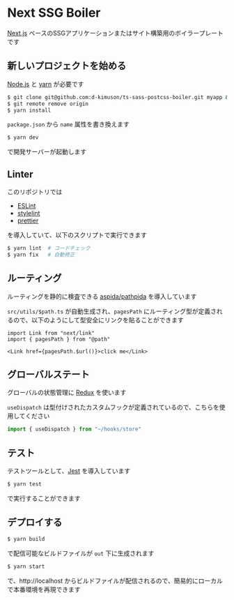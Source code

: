# Next SSG Boiler

[Next.js](https://nextjs.org/) ベースのSSGアプリケーションまたはサイト構築用のボイラープレートです

## 新しいプロジェクトを始める

[Node.js](https://nodejs.org/en/) と [yarn](https://yarnpkg.com/) が必要です

``` bash
$ git clone git@github.com:d-kimuson/ts-sass-postcss-boiler.git myapp && cd myapp
$ git remote remove origin
$ yarn install
```

`package.json` から `name` 属性を書き換えます

``` bash
$ yarn dev
```

で開発サーバーが起動します

## Linter

このリポジトリでは

- [ESLint](https://eslint.org/)
- [stylelint](https://stylelint.io/)
- [prettier](https://prettier.io/)

を導入していて、以下のスクリプトで実行できます

``` bash
$ yarn lint  # コードチェック
$ yarn fix   # 自動修正
```

## ルーティング

ルーティングを静的に検査できる [aspida/pathpida](https://github.com/aspida/pathpida) を導入しています

`src/utils/$path.ts` が自動生成され、`pagesPath` にルーティング型が定義されるので、以下のようにして型安全にリンクを貼ることができます

``` tsx:sample.tsx
import Link from "next/link"
import { pagesPath } from "@path"

<Link href={pagesPath.$url()}>click me</Link>
```

## グローバルステート

グローバルの状態管理に [Redux](https://redux.js.org/) を使います

`useDispatch` は型付けされたカスタムフックが定義されているので、こちらを使用してください

``` ts
import { useDispatch } from "~/hooks/store"
```

## テスト

テストツールとして、[Jest](https://jestjs.io/) を導入しています

``` bash
$ yarn test
```

で実行することができます

## デプロイする

``` bash
$ yarn build
```

で配信可能なビルドファイルが `out` 下に生成されます

``` bash
$ yarn start
```

で、http://localhost からビルドファイルが配信されるので、簡易的にローカルで本番環境を再現できます
